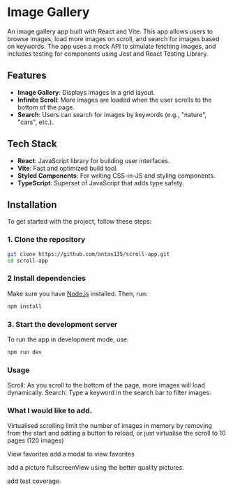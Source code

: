 # Image Gallery

An image gallery app built with React and Vite. This app allows users to browse images, load more images on scroll, and search for images based on keywords. The app uses a mock API to simulate fetching images, and includes testing for components using Jest and React Testing Library.

## Features

- **Image Gallery**: Displays images in a grid layout.
- **Infinite Scroll**: More images are loaded when the user scrolls to the bottom of the page.
- **Search**: Users can search for images by keywords (e.g., "nature", "cars", etc.).

## Tech Stack

- **React**: JavaScript library for building user interfaces.
- **Vite**: Fast and optimized build tool.
- **Styled Components**: For writing CSS-in-JS and styling components.
- **TypeScript**: Superset of JavaScript that adds type safety.

## Installation

To get started with the project, follow these steps:

### 1. Clone the repository

```bash
git clone https://github.com/antas135/scroll-app.git
cd scroll-app
```

### 2 Install dependencies

Make sure you have [Node.js](https://nodejs.org/en) installed. Then, run:
```bash
npm install
```

### 3. Start the development server

To run the app in development mode, use:

```bash
npm run dev
```

### Usage

Scroll: As you scroll to the bottom of the page, more images will load dynamically.
Search: Type a keyword in the search bar to filter images.

### What I would like to add. 

Virtualised scrolling limit the number of images in memory by removing from the start and adding a button to reload, or just virtualise the scroll to 10 pages (120 images)

View favorites add a modal to view favorites

add a picture fullscreenView using the better quality pictures.

add test coverage. 